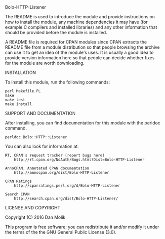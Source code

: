 Bolo-HTTP-Listener

The README is used to introduce the module and provide instructions on
how to install the module, any machine dependencies it may have (for
example C compilers and installed libraries) and any other information
that should be provided before the module is installed.

A README file is required for CPAN modules since CPAN extracts the README
file from a module distribution so that people browsing the archive
can use it to get an idea of the module's uses. It is usually a good idea
to provide version information here so that people can decide whether
fixes for the module are worth downloading.


INSTALLATION

To install this module, run the following commands:

	perl Makefile.PL
	make
	make test
	make install

SUPPORT AND DOCUMENTATION

After installing, you can find documentation for this module with the
perldoc command.

    perldoc Bolo::HTTP::Listener

You can also look for information at:

    RT, CPAN's request tracker (report bugs here)
        http://rt.cpan.org/NoAuth/Bugs.html?Dist=Bolo-HTTP-Listener

    AnnoCPAN, Annotated CPAN documentation
        http://annocpan.org/dist/Bolo-HTTP-Listener

    CPAN Ratings
        http://cpanratings.perl.org/d/Bolo-HTTP-Listener

    Search CPAN
        http://search.cpan.org/dist/Bolo-HTTP-Listener/


LICENSE AND COPYRIGHT

Copyright (C) 2016 Dan Molik

This program is free software; you can redistribute it and/or modify it
under the terms of the the GNU General Public License (3.0).
